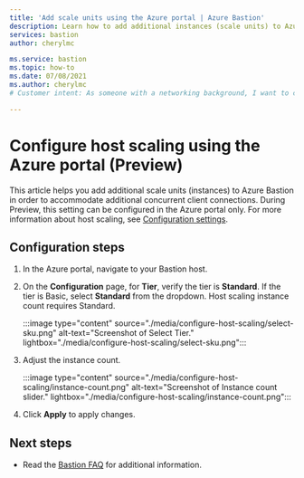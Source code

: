 ```yaml
---
title: 'Add scale units using the Azure portal | Azure Bastion'
description: Learn how to add additional instances (scale units) to Azure Bastion.
services: bastion
author: cherylmc

ms.service: bastion
ms.topic: how-to
ms.date: 07/08/2021
ms.author: cherylmc
# Customer intent: As someone with a networking background, I want to configure host scaling.

---
```


# Configure host scaling using the Azure portal (Preview)

This article helps you add additional scale units (instances) to Azure Bastion in order to accommodate additional concurrent client connections. During Preview, this setting can be configured in the Azure portal only. For more information about host scaling, see [Configuration settings](configuration-settings.md#instance). 

## Configuration steps

1. In the Azure portal, navigate to your Bastion host.
1. On the **Configuration** page, for **Tier**, verify the tier is **Standard**. If the tier is Basic, select **Standard** from the dropdown. Host scaling instance count requires Standard.

   :::image type="content" source="./media/configure-host-scaling/select-sku.png" alt-text="Screenshot of Select Tier." lightbox="./media/configure-host-scaling/select-sku.png":::
1. Adjust the instance count.

   :::image type="content" source="./media/configure-host-scaling/instance-count.png" alt-text="Screenshot of Instance count slider." lightbox="./media/configure-host-scaling/instance-count.png":::
1. Click **Apply** to apply changes.

## Next steps

* Read the [Bastion FAQ](bastion-faq.md) for additional information.
